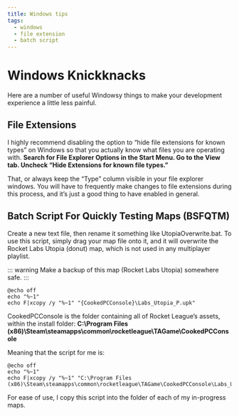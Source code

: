 ```yaml
---
title: Windows tips
tags:
  - windows
  - file extension
  - batch script
---
```

# Windows Knickknacks

Here are a number of useful Windowsy things to make your development experience a little less painful.

## File Extensions

I highly recommend disabling the option to “hide file extensions for known types” on Windows so that you actually know what files you are operating with. **Search for File Explorer Options in the Start Menu. Go to the View tab. Uncheck “Hide Extensions for known file types.”**

That, or always keep the “Type” column visible in your file explorer windows. You will have to frequently make changes to file extensions during this process, and it’s just a good thing to have enabled in general.

## Batch Script For Quickly Testing Maps (BSFQTM)

Create a new text file, then rename it something like UtopiaOverwrite.bat. To use this script, simply drag your map file onto it, and it will overwrite the Rocket Labs Utopia (donut) map, which is not used in any multiplayer playlist. 

::: warning
Make a backup of this map (Rocket Labs Utopia) somewhere safe.
:::
```
@echo off
echo "%~1"
echo F|xcopy /y "%~1" "{CookedPCConsole}\Labs_Utopia_P.upk"
```
CookedPCConsole is the folder containing all of Rocket League’s assets, within the install folder:
**C:\Program Files (x86)\Steam\steamapps\common\rocketleague\TAGame\CookedPCConsole**

Meaning that the script for me is:
```
@echo off
echo "%~1"
echo F|xcopy /y "%~1" "C:\Program Files (x86)\Steam\steamapps\common\rocketleague\TAGame\CookedPCConsole\Labs_Utopia_P.upk"
```

For ease of use, I copy this script into the folder of each of my in-progress maps.
